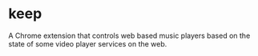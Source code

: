keep
====

A Chrome extension that controls web based music players based on the state of some video player services on the web.

